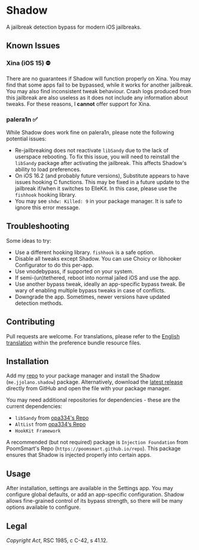 # Shadow

A jailbreak detection bypass for modern iOS jailbreaks.

## Known Issues

### Xina (iOS 15) :no_entry:

There are no guarantees if Shadow will function properly on Xina. You may find that some apps fail to be bypassed, while it works for another jailbreak. You may also find inconsistent tweak behaviour. Crash logs produced from this jailbreak are also useless as it does not include any information about tweaks. For these reasons, I **cannot** offer support for Xina.

### palera1n :white_check_mark:

While Shadow does work fine on palera1n, please note the following potential issues:

* Re-jailbreaking does not reactivate `libSandy` due to the lack of userspace rebooting. To fix this issue, you will need to reinstall the `libSandy` package after activating the jailbreak. This affects Shadow's ability to load preferences.
* On iOS 16.2 (and probably future versions), Substitute appears to have issues hooking C functions. This may be fixed in a future update to the jailbreak if/when it switches to ElleKit. In this case, please use the `fishhook` hooking library.
* You may see `shdw: Killed: 9` in your package manager. It is safe to ignore this error message.

## Troubleshooting

Some ideas to try:

* Use a different hooking library. `fishhook` is a safe option.
* Disable all tweaks except Shadow. You can use Choicy or libhooker Configurator to do this per-app.
* Use vnodebypass, if supported on your system.
* If semi-(un)tethered, reboot into normal jailed iOS and use the app.
* Use another bypass tweak, ideally an app-specific bypass tweak. Be wary of enabling multiple bypass tweaks in case of conflicts.
* Downgrade the app. Sometimes, newer versions have updated detection methods.

## Contributing

Pull requests are welcome. For translations, please refer to the [English translation](ShadowSettings.bundle/Resources/en.lproj/) within the preference bundle resource files.

## Installation

Add my [repo](https://ios.jjolano.me) to your package manager and install the Shadow (`me.jjolano.shadow`) package. Alternatively, download the [latest release](https://github.com/jjolano/shadow/releases/latest) directly from GitHub and open the file with your package manager.

You may need additional repositories for dependencies - these are the current dependencies:

* `libSandy` from [opa334's Repo](https://opa334.github.io)
* `AltList` from [opa334‘s Repo](https://opa334.github.io)
* `HookKit Framework`

A recommended (but not required) package is `Injection Foundation` from PoomSmart's Repo (`https://poomsmart.github.io/repo`). This package ensures that Shadow is injected properly into certain apps.

## Usage

After installation, settings are available in the Settings app. You may configure global defaults, or add an app-specific configuration. Shadow allows fine-grained control of its bypass strength, so there will be many options available to configure.

## Legal

*Copyright Act*, RSC 1985, c C-42, s 41.12.
